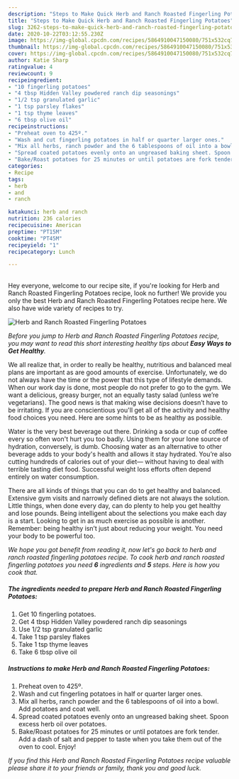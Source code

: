 ```yaml
---
description: "Steps to Make Quick Herb and Ranch Roasted Fingerling Potatoes"
title: "Steps to Make Quick Herb and Ranch Roasted Fingerling Potatoes"
slug: 3262-steps-to-make-quick-herb-and-ranch-roasted-fingerling-potatoes
date: 2020-10-22T03:12:55.230Z
image: https://img-global.cpcdn.com/recipes/5864910047150080/751x532cq70/herb-and-ranch-roasted-fingerling-potatoes-recipe-main-photo.jpg
thumbnail: https://img-global.cpcdn.com/recipes/5864910047150080/751x532cq70/herb-and-ranch-roasted-fingerling-potatoes-recipe-main-photo.jpg
cover: https://img-global.cpcdn.com/recipes/5864910047150080/751x532cq70/herb-and-ranch-roasted-fingerling-potatoes-recipe-main-photo.jpg
author: Katie Sharp
ratingvalue: 4
reviewcount: 9
recipeingredient:
- "10 fingerling potatoes"
- "4 tbsp Hidden Valley powdered ranch dip seasonings"
- "1/2 tsp granulated garlic"
- "1 tsp parsley flakes"
- "1 tsp thyme leaves"
- "6 tbsp olive oil"
recipeinstructions:
- "Preheat oven to 425º."
- "Wash and cut fingerling potatoes in half or quarter larger ones."
- "Mix all herbs, ranch powder and the 6 tablespoons of oil into a bowl. Add potatoes and coat well."
- "Spread coated potatoes evenly onto an ungreased baking sheet. Spoon excess herb oil over potatoes."
- "Bake/Roast potatoes for 25 minutes or until potatoes are fork tender. Add a dash of salt and pepper to taste when you take them out of the oven to cool. Enjoy!"
categories:
- Recipe
tags:
- herb
- and
- ranch

katakunci: herb and ranch 
nutrition: 236 calories
recipecuisine: American
preptime: "PT15M"
cooktime: "PT45M"
recipeyield: "1"
recipecategory: Lunch

---
```

<br>
Hey everyone, welcome to our recipe site, if you're looking for Herb and Ranch Roasted Fingerling Potatoes recipe, look no further! We provide you only the best Herb and Ranch Roasted Fingerling Potatoes recipe here. We also have wide variety of recipes to try.
<br>


![Herb and Ranch Roasted Fingerling Potatoes](https://img-global.cpcdn.com/recipes/5864910047150080/751x532cq70/herb-and-ranch-roasted-fingerling-potatoes-recipe-main-photo.jpg)

<i>Before you jump to Herb and Ranch Roasted Fingerling Potatoes recipe, you may want to read this short interesting healthy tips about <strong>Easy Ways to Get Healthy</strong>.</i>

We all realize that, in order to really be healthy, nutritious and balanced meal plans are important as are good amounts of exercise. Unfortunately, we do not always have the time or the power that this type of lifestyle demands. When our work day is done, most people do not prefer to go to the gym. We want a delicious, greasy burger, not an equally tasty salad (unless we’re vegetarians). The good news is that making wise decisions doesn’t have to be irritating. If you are conscientious you'll get all of the activity and healthy food choices you need. Here are some hints to be as healthy as possible.

Water is the very best beverage out there. Drinking a soda or cup of coffee every so often won't hurt you too badly. Using them for your lone source of hydration, conversely, is dumb. Choosing water as an alternative to other beverage adds to your body's health and allows it stay hydrated. You’re also cutting hundreds of calories out of your diet— without having to deal with terrible tasting diet food. Successful weight loss efforts often depend entirely on water consumption.

There are all kinds of things that you can do to get healthy and balanced. Extensive gym visits and narrowly defined diets are not always the solution. Little things, when done every day, can do plenty to help you get healthy and lose pounds. Being intelligent about the selections you make each day is a start. Looking to get in as much exercise as possible is another. Remember: being healthy isn’t just about reducing your weight. You need your body to be powerful too. 


<i>We hope you got benefit from reading it, now let's go back to herb and ranch roasted fingerling potatoes recipe. To cook herb and ranch roasted fingerling potatoes you need <strong>6</strong> ingredients and <strong>5</strong> steps. Here is how you cook that.
</i>

##### The ingredients needed to prepare Herb and Ranch Roasted Fingerling Potatoes:

1. Get 10 fingerling potatoes.
1. Get 4 tbsp Hidden Valley powdered ranch dip seasonings
1. Use 1/2 tsp granulated garlic
1. Take 1 tsp parsley flakes
1. Take 1 tsp thyme leaves
1. Take 6 tbsp olive oil


##### Instructions to make Herb and Ranch Roasted Fingerling Potatoes:

1. Preheat oven to 425º.
1. Wash and cut fingerling potatoes in half or quarter larger ones.
1. Mix all herbs, ranch powder and the 6 tablespoons of oil into a bowl. Add potatoes and coat well.
1. Spread coated potatoes evenly onto an ungreased baking sheet. Spoon excess herb oil over potatoes.
1. Bake/Roast potatoes for 25 minutes or until potatoes are fork tender. Add a dash of salt and pepper to taste when you take them out of the oven to cool. Enjoy!


<i>If you find this Herb and Ranch Roasted Fingerling Potatoes recipe valuable please share it to your friends or family, thank you and good luck.</i>
